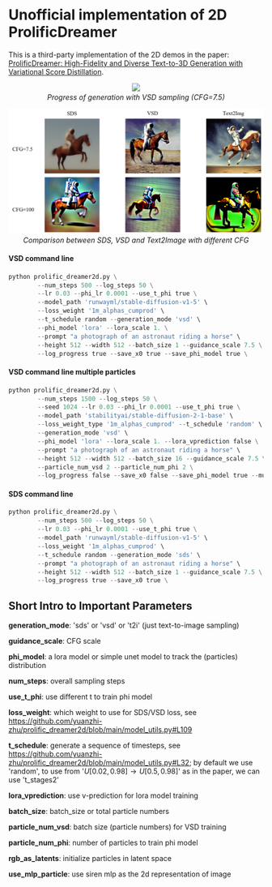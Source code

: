 # Unofficial implementation of 2D ProlificDreamer

This is a third-party implementation of the 2D demos in the paper: [ProlificDreamer: High-Fidelity and Diverse Text-to-3D Generation with Variational Score Distillation](https://arxiv.org/abs/2305.16213).


<p align="center">
  <img src="figs/illustration.png" width="900px"/><br/>
  <em>Progress of generation with VSD sampling (CFG=7.5)</em>
</p>

<p align="center">
  <img src="figs/comparison.png" width="900px"/><br/>
  <em>Comparison between SDS, VSD and Text2Image with different CFG</em>
</p>


#### VSD command line
```python
python prolific_dreamer2d.py \
        --num_steps 500 --log_steps 50 \
        --lr 0.03 --phi_lr 0.0001 --use_t_phi true \
        --model_path 'runwayml/stable-diffusion-v1-5' \
        --loss_weight '1m_alphas_cumprod' \
        --t_schedule random --generation_mode 'vsd' \
        --phi_model 'lora' --lora_scale 1. \
        --prompt "a photograph of an astronaut riding a horse" \
        --height 512 --width 512 --batch_size 1 --guidance_scale 7.5 \
        --log_progress true --save_x0 true --save_phi_model true \
```

#### VSD command line multiple particles
```python
python prolific_dreamer2d.py \
        --num_steps 1500 --log_steps 50 \
        --seed 1024 --lr 0.03 --phi_lr 0.0001 --use_t_phi true \
        --model_path 'stabilityai/stable-diffusion-2-1-base' \
        --loss_weight_type '1m_alphas_cumprod' --t_schedule 'random' \
        --generation_mode 'vsd' \
        --phi_model 'lora' --lora_scale 1. --lora_vprediction false \
        --prompt "a photograph of an astronaut riding a horse" \
        --height 512 --width 512 --batch_size 16 --guidance_scale 7.5 \
        --particle_num_vsd 2 --particle_num_phi 2 \
        --log_progress false --save_x0 false --save_phi_model true --multisteps 1 \
```

#### SDS command line
```python
python prolific_dreamer2d.py \
        --num_steps 500 --log_steps 50 \
        --lr 0.03 --phi_lr 0.0001 --use_t_phi true \
        --model_path 'runwayml/stable-diffusion-v1-5' \
        --loss_weight '1m_alphas_cumprod' \
        --t_schedule random --generation_mode 'sds' \
        --prompt "a photograph of an astronaut riding a horse" \
        --height 512 --width 512 --batch_size 1 --guidance_scale 7.5 \
        --log_progress true --save_x0 true \
```

## Short Intro to Important Parameters
**generation_mode**: 'sds' or 'vsd' or 't2i' (just text-to-image sampling)

**guidance_scale**: CFG scale

**phi_model**: a lora model or simple unet model to track the (particles) distribution

**num_steps**: overall sampling steps

**use_t_phi**: use different t to train phi model

**loss_weight**: which weight to use for SDS/VSD loss, see https://github.com/yuanzhi-zhu/prolific_dreamer2d/blob/main/model_utils.py#L109

**t_schedule**: generate a sequence of timesteps, see https://github.com/yuanzhi-zhu/prolific_dreamer2d/blob/main/model_utils.py#L32; by default we use 'random', to use from '$U[0.02,0.98] \rightarrow U[0.5,0.98]$' as in the paper, we can use 't_stages2'

**lora_vprediction**: use v-prediction for lora model training

**batch_size**: batch_size or total particle numbers

**particle_num_vsd**: batch size (particle numbers) for VSD training

**particle_num_phi**: number of particles to train phi model

**rgb_as_latents**: initialize particles in latent space

**use_mlp_particle**: use siren mlp as the 2d representation of image
